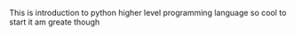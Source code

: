 This is  introduction to  python  higher  level  programming  language so  cool
to  start it  am  greate  though
